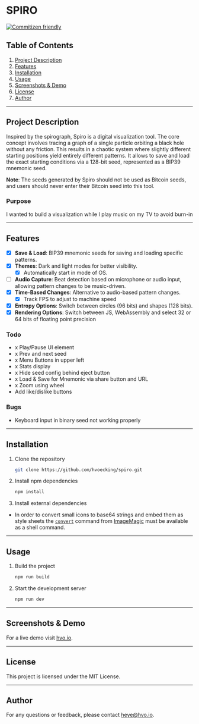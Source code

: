 # SPIRO

[![Commitizen friendly](https://img.shields.io/badge/commitizen-friendly-brightgreen.svg)](http://commitizen.github.io/cz-cli/)

## Table of Contents

1. [Project Description](#project-description)
2. [Features](#features)
3. [Installation](#installation)
4. [Usage](#usage)
5. [Screenshots & Demo](#screenshots--demo)
6. [License](#license)
7. [Author](#author)

---

## Project Description

Inspired by the spirograph, Spiro is a digital visualization tool. The core concept involves tracing a graph of a single particle orbiting a black hole without any friction. This results in a chaotic system where slightly different starting positions yield entirely different patterns. It allows to save and load the exact starting conditions via a 128-bit seed, represented as a BIP39 mnemonic seed.

**Note**: The seeds generated by Spiro should not be used as Bitcoin seeds, and users should never enter their Bitcoin seed into this tool.

### Purpose

I wanted to build a visualization while I play music on my TV to avoid burn-in

---

## Features

- [x] **Save & Load**: BIP39 mnemonic seeds for saving and loading specific patterns.
- [x] **Themes**: Dark and light modes for better visibility.
  - [x] Automatically start in mode of OS.
- [ ] **Audio Capture**: Beat detection based on microphone or audio input, allowing pattern changes to be music-driven.
- [x] **Time-Based Changes**: Alternative to audio-based pattern changes.
  - [x] Track FPS to adjust to machine speed
- [x] **Entropy Options**: Switch between circles (96 bits) and shapes (128 bits).
- [x] **Rendering Options**: Switch between JS, WebAssembly and select 32 or 64 bits of floating point precision

### Todo
- x Play/Pause UI element
- x Prev and next seed
- x Menu Buttons in upper left
- x Stats display
- x Hide seed config behind eject button
- x Load & Save for Mnemonic via share button and URL
- x Zoom using wheel
- Add like/dislike buttons

### Bugs
- Keyboard input in binary seed not working properly

---

## Installation

1. Clone the repository
    ```bash
    git clone https://github.com/hvoecking/spiro.git
    ```

2. Install npm dependencies
    ```bash
    npm install
    ```

3. Install external dependencies
  * In order to convert small icons to base64 strings and embed them as style sheets the [`convert`](https://imagemagick.org/script/convert.php) command from [ImageMagic](https://imagemagick.org/script/download.php) must be available as a shell command.

---

## Usage

1. Build the project
    ```bash
    npm run build
    ```

2. Start the development server
    ```bash
    npm run dev
    ```

---

## Screenshots & Demo

For a live demo visit [hvo.io](http://hvo.io).

---

## License

This project is licensed under the MIT License.

---

## Author

For any questions or feedback, please contact [heye@hvo.io](mailto:heye@hvo.io).
